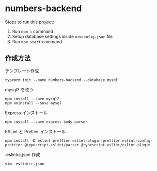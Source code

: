 # numbers-backend

Steps to run this project:

1. Run `npm i` command
2. Setup database settings inside `ormconfig.json` file
3. Run `npm start` command

## 作成方法

テンプレート作成
```
typeorm init --name numbers-backend --database mysql
```

mysql2 を使う
```shell script
npm install --save mysql2
npm uninstall --save mysql
```

Express インストール
```
npm install --save express body-parser
```

ESLint と Prettier インストール
```shell script
npm install -D eslint prettier eslint-plugin-prettier eslint-config-prettier @typescript-eslint/parser @typescript-eslint/eslint-plugin
```

.eslintrc.json 作成
```shell script
vim .eslintrc.json
```
